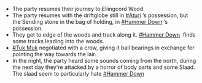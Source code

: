 *   The party resumes their journey to Eliingcord Wood.
*   The party resumes with the driftglobe still in [#Aturi](https://dnd.bkconnor.com/tools/world/world.php?id=4175) ‘s possession, but the Sending stone in the bag of holding, in [#Hammer Down](https://dnd.bkconnor.com/tools/world/world.php?id=4172) ’s possession.
*   They get to edge of the woods and track along it. [#Hammer Down](https://dnd.bkconnor.com/tools/world/world.php?id=4172)  finds some tracks leading into the woods.
*   [#Tuk Muk](https://dnd.bkconnor.com/tools/world/world.php?id=4171) negotiated with a crow, giving it ball bearings in exchange for pointing the way towards the lair.
*   In the night, the party heard some sounds coming from the north, during the next day they're attacked by a horror of body parts and some Slaad. The slaad seem to particularly hate [#Hammer Down](https://dnd.bkconnor.com/tools/world/world.php?id=4172)
